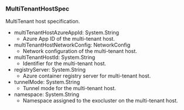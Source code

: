 ### MultiTenantHostSpec
MultiTenant host specification.

- multiTenantHostAzureAppId: System.String
  - Azure App ID of the multi-tenant host.
- multiTenantHostNetworkConfig: NetworkConfig
  - Network configuration of the multi-tenant host.
- multiTenantHostId: System.String
  - Identifier for the multi-tenant host.
- registryServer: System.String
  - Azure container registry server for multi-tenant host.
- tunnelMode: System.String
  - Tunnel mode for the multi-tenant host.
- namespace: System.String
  - Namespace assigned to the exocluster on the multi-tenant host.
